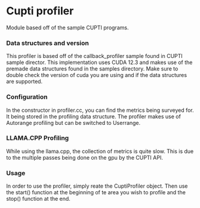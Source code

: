 # Cupti profiler

Module based off of the sample CUPTI programs.


### Data structures and version
This profiler is based off of the callback_profiler sample found in CUPTI sample director. This implementation uses CUDA 12.3 and makes use of the premade data structures
found in the samples directory. Make sure to double check the version of cuda you are using and if the data structures are supported.


### Configuration
In the constructor in profiler.cc, you can find the metrics being surveyed for. It being stored in the profiling data structure. The profiler makes use of Autorange profiling but can be switched to Userrange.

### LLAMA.CPP Profiling
While using the llama.cpp, the collection of metrics is quite slow. This is due to the multiple passes being done on the gpu by the CUPTI API.

### Usage
In order to use the profiler, simply reate the CuptiProfiler object. Then use the start() function at the beginning of te area you wish to profile and the stop() function at the end.
